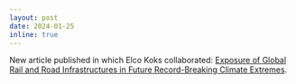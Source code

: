 ```yaml
---
layout: post
date: 2024-01-25
inline: true
---
```


New article published in which Elco Koks collaborated: [Exposure of Global Rail and Road Infrastructures in Future Record-Breaking Climate Extremes](https://agupubs.onlinelibrary.wiley.com/doi/full/10.1029/2023EF003632).